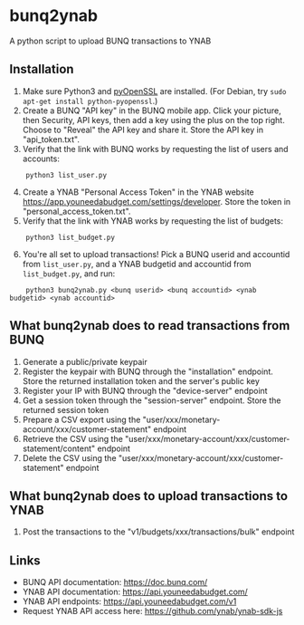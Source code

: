# bunq2ynab

A python script to upload BUNQ transactions to YNAB

## Installation

1. Make sure Python3 and [pyOpenSSL](https://pyopenssl.org/en/stable/install.html) are installed.  (For Debian, try `sudo apt-get install python-pyopenssl`.)
2. Create a BUNQ "API key" in the BUNQ mobile app.  Click your picture, then Security, API keys, then
add a key using the plus on the top right.  Choose to "Reveal" the API key and share it.  Store the API key 
in "api_token.txt".
3. Verify that the link with BUNQ works by requesting the list of users and accounts:
```
    python3 list_user.py
```
4. Create a YNAB "Personal Access Token" in the YNAB website https://app.youneedabudget.com/settings/developer.
Store the token in "personal_access_token.txt".
5. Verify that the link with YNAB works by requesting the list of budgets:
```
    python3 list_budget.py
```
6. You're all set to upload transactions!  Pick a BUNQ userid and accountid from `list_user.py`, and a 
YNAB budgetid and accountid from `list_budget.py`, and run:
```
    python3 bunq2ynab.py <bunq userid> <bunq accountid> <ynab budgetid> <ynab accountid>
```

## What bunq2ynab does to read transactions from BUNQ

1. Generate a public/private keypair
2. Register the keypair with BUNQ through the "installation" endpoint.  Store the returned installation token 
and the server's public key
3. Register your IP with BUNQ through the "device-server" endpoint
4. Get a session token through the "session-server" endpoint.  Store the returned  session token
5. Prepare a CSV export using the "user/xxx/monetary-account/xxx/customer-statement" endpoint
6. Retrieve the CSV using the "user/xxx/monetary-account/xxx/customer-statement/content" endpoint
7. Delete the CSV using the "user/xxx/monetary-account/xxx/customer-statement" endpoint

## What bunq2ynab does to upload transactions to YNAB

1. Post the transactions to the "v1/budgets/xxx/transactions/bulk" endpoint

## Links

- BUNQ API documentation: https://doc.bunq.com/
- YNAB API documentation: https://api.youneedabudget.com/
- YNAB API endpoints: https://api.youneedabudget.com/v1
- Request YNAB API access here: https://github.com/ynab/ynab-sdk-js
